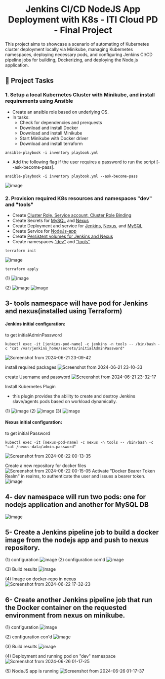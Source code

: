 <h1 align="center" id="title">Jenkins CI/CD NodeJS App Deployment with K8s - ITI Cloud PD - Final Project</h1>

<p id="description">This project aims to showcase a scenario of automating of Kubernetes cluster deployment locally via Minikube, managing Kubernetes namespaces, deploying necessary pods, and configuring Jenkins CI/CD pipeline jobs for building, Dockerizing, and deploying the Node.js application.</p>


<h2 id="demo">📝 Project Tasks</h2>

<h3 id=task1">1. Setup a local Kubernetes Cluster with Minikube, and install requirements using Ansible</h3>

- Create an ansible role based on underlying OS.
- In tasks:
  - Check for dependencies and prerquests
  - Download and install Docker
  - Download and install Minikube
  - Start Minikube with Docker driver
  - Download and install terraform
```
ansible-playbook -i inventory playbook.yml
```
  - Add the following flag if the user requires a password to run the script [--ask-become-pass].
```
ansible-playbook -i inventory playbook.yml --ask-become-pass
```
![image](https://github.com/ember52/ITI_Final_Project/assets/69374852/6dfa1027-49ea-424e-9e60-0d92171234be)

<h3 id=task2">2. Provision required K8s resources and namespaces "dev" and "tools"</h3>

- Create [Cluster Role, Service account, Cluster Role Binding](terraform/service-account.tf)
- Create Secrets for [MySQL](terraform/MySqlSecret.tf) and [Nexus](terraform/nexus-secret.tf)
- Create Deployment and service for [Jenkins](terraform/Jenkins.tf), [Nexus](terraform/nexus.tf), and [MySQL](terraform/MySql.tf)
- Create Service for [NodeJs-app](terraform/appService.tf)
- Create [Persistent volumes for Jenkins and Nexus](terraform/persistent-volumes.tf)
- Create namespaces ["dev"](terraform/namespaces.tf) and ["tools"](terraform/namespaces.tf)

```
terraform init
```
![image](https://github.com/ember52/ITI_Final_Project/assets/69374852/49874c37-4831-4fbe-913d-5375f0b4cf8f)

```
terraform apply
```
(1)
![image](https://github.com/ember52/ITI_Final_Project/assets/69374852/cad70001-a0b3-4370-a065-c0897709539e)

(2)
![image](https://github.com/ember52/ITI_Final_Project/assets/69374852/6fd0cf40-f0ae-4493-966b-dc1b3b3d7bfb)
![image](https://github.com/ember52/ITI_Final_Project/assets/69374852/34d60fd1-a59f-4cfa-90f2-e628c956871f)


## 3- tools namespace will have pod for Jenkins and nexus(installed using Terraform)
#### Jenkins initial configuration:

to get initialAdminPassword
```
kubectl exec -it [jenkins-pod-name] -c jenkins -n tools -- /bin/bash -c "cat /var/jenkins_home/secrets/initialAdminPassword"
```
![Screenshot from 2024-06-21 23-09-42](https://github.com/ember52/ITI_Final_Project/assets/69374852/a89cba58-0130-48d7-aa1b-4675e9ec9fdd)

install required packages
![Screenshot from 2024-06-21 23-10-33](https://github.com/ember52/ITI_Final_Project/assets/69374852/5bbdaa19-8cd8-4741-bfe0-1985a2cc0a11)

create Username and password
![Screenshot from 2024-06-21 23-32-17](https://github.com/ember52/ITI_Final_Project/assets/69374852/56b8555e-2eb6-4cdb-bdf1-38db5fb8c5df)

Install Kubernetes Plugin
* this plugin provides the ability to create and destroy Jenkins slave/agents pods based on workload dynamically.

(1)
![image](https://github.com/ember52/ITI_Final_Project/assets/69374852/81fcbaac-7880-4e02-8ed6-6c4b7541cf97)
(2)
![image](https://github.com/ember52/ITI_Final_Project/assets/69374852/0c62751c-de6a-450c-94a5-4e8c9d6bf33b)
(3)
![image](https://github.com/ember52/ITI_Final_Project/assets/69374852/babd181f-a5e5-473c-8a24-c0243f3bd96d)

#### Nexus initial configuration:

to get initial Password
```
kubectl exec -it [nexus-pod-name] -c nexus -n tools -- /bin/bash -c "cat /nexus-data/admin.password"
```
![Screenshot from 2024-06-22 00-13-35](https://github.com/ember52/ITI_Final_Project/assets/69374852/f2b50799-df32-4edf-9b1a-083fa4844825)


Create a new repository for docker files
![Screenshot from 2024-06-22 00-15-05](https://github.com/ember52/ITI_Final_Project/assets/69374852/d4319ede-0587-4dbd-86b8-881dc7a361c2)
Activate "Docker Bearer Token Realm" in realms, to authenticate the user and issues a bearer token.
![image](https://github.com/ember52/ITI_Final_Project/assets/69374852/80ad9925-2505-4b30-992f-30d84a68b674)


## 4- dev namespace will run two pods: one for nodejs application and another for MySQL DB
![image](https://github.com/ember52/ITI_Final_Project/assets/69374852/280602b0-659f-4275-aaa1-0f35db4f2b0d)

## 5- Create a Jenkins pipeline job to build a docker image from the nodejs app and push to nexus repository.
(1) configuration
![image](https://github.com/ember52/ITI_Final_Project/assets/69374852/444ad771-d698-4ab8-991c-8a238eaf1a84)
(2) configuration con'd
![image](https://github.com/ember52/ITI_Final_Project/assets/69374852/b7c1ebd8-ea0d-43ca-8b7b-1b91de1e6d7f)

(3) Build results
![image](https://github.com/ember52/ITI_Final_Project/assets/69374852/04ca9c44-2aee-4fd1-b3c9-8183c992484b)

(4) Image on docker-repo in nexus
![Screenshot from 2024-06-22 17-32-23](https://github.com/ember52/ITI_Final_Project/assets/69374852/fa912486-6c6b-4ba4-96b5-be678f7a90da)

## 6- Create another Jenkins pipeline job that run the Docker container on the requested environment from nexus on minikube.
(1) configuration
![image](https://github.com/ember52/ITI_Final_Project/assets/69374852/bc04aa0d-2358-4e3b-9bde-75c2a34ea91a)

(2) configuration con'd
![image](https://github.com/ember52/ITI_Final_Project/assets/69374852/291de061-256b-401a-8f0c-36d5690ea152)

(3) Build results
![image](https://github.com/ember52/ITI_Final_Project/assets/69374852/e5f71989-70d2-48ed-93b8-b4a95360813a)

(4) Deployment and running pod on "dev" namespace
![Screenshot from 2024-06-26 01-17-25](https://github.com/ember52/ITI_Final_Project/assets/69374852/a23b2182-804d-4539-8b73-bc926fb8e76a)

(5) NodeJS app is running
![Screenshot from 2024-06-26 01-17-37](https://github.com/ember52/ITI_Final_Project/assets/69374852/b74c5b8b-2891-4e30-893a-bc13a82de480)


